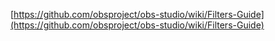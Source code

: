 [https://github.com/obsproject/obs-studio/wiki/Filters-Guide](https://github.com/obsproject/obs-studio/wiki/Filters-Guide)